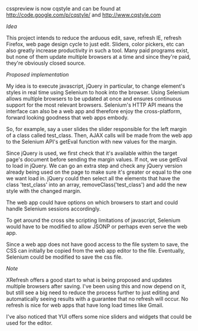 csspreview is now cqstyle and can be found at http://code.google.com/p/cqstyle/  and http://www.cqstyle.com

_Idea_

This project intends to reduce the arduous edit, save, refresh IE, refresh Firefox, web page design cycle to just edit. Sliders, color pickers, etc can also greatly increase productivity in such a tool. Many paid programs exist, but none of them update multiple browsers at a time and since they're paid, they're obviously closed source.

_Proposed implementation_


My idea is to execute javascript, jQuery in particular, to change element's styles in real time using Selenium to hook into the browser. Using Selenium allows multiple browsers to be updated at once and ensures continuous support for the most relevant browsers. Selenium's HTTP API means the interface can also be a web app and therefore enjoy the cross-platform, forward looking goodness that web apps embody.

So, for example, say a user slides the slider responsible for the left margin of a class called test\_class. Then, AJAX calls will be made from the web app to the Selenium API's getEval function with new values for the margin.

Since jQuery is used, we first check that it's available within the target page's document before sending the margin values. If not, we use getEval to load in jQuery. We can go an extra step and check any jQuery version already being used on the page to make sure it's greater or equal to the one we want load in. jQuery could then select all the elements that have the class 'test\_class' into an array, removeClass('test\_class') and add the new style with the changed margin.

The web app could have options on which browsers to start and could handle Selenium sessions accordingly.

To get around the cross site scripting limitations of javascript, Selenium would have to be modified to allow JSONP or perhaps even serve the web app.

Since a web app does not have good access to the file system to save, the CSS can initially be copied from the web app editor to the file. Eventually, Selenium could be modified to save the css file.

_Note_

XRefresh offers a good start to what is being proposed and updates multiple browsers after saving. I've been using this and now depend on it, but still see a big need to reduce the process further to just editing and automatically seeing results with a guarantee that no refresh will occur. No refresh is nice for web apps that have long load times like Gmail.

I've also noticed that YUI offers some nice sliders and widgets that could be used for the editor.